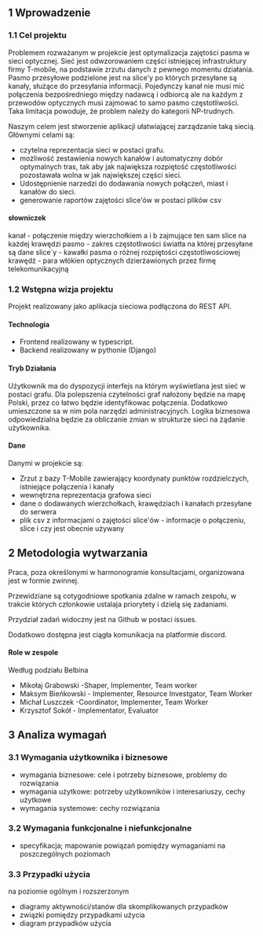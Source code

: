 ## 1 Wprowadzenie

### 1.1 Cel projektu

Problemem rozważanym w projekcie jest optymalizacja zajętości pasma w sieci optycznej.
Sieć jest odwzorowaniem części istniejącej infrastruktury firmy T-mobile, na podstawie zrzutu danych z pewnego momentu działania.
Pasmo przesyłowe podzielone jest na slice'y po których przesyłane są kanały, służące do przesyłania informacji. Pojedynczy kanał nie musi mić połączenia bezpośredniego między nadawcą i odbiorcą ale na każdym z przewodów optycznych musi zajmować to samo pasmo częstotliwości.
Taka limitacja powoduje, że problem należy do kategorii NP-trudnych.

Naszym celem jest stworzenie aplikacji ułatwiającej zarządzanie taką siecią.
Głównymi celami są:
* czytelna reprezentacja sieci w postaci grafu.
* możliwość zestawienia nowych kanałów i automatyczny dobór optymalnych tras, tak aby jak największa rozpiętość częstotliwości pozostawała wolna w jak największej części sieci.
* Udostępnienie narzedzi do dodawania nowych połączeń, miast i kanałów do sieci.
* generowanie raportów zajętości slice'ów w postaci plików csv

<!-- ROZPISAĆ PROBLEM, TO CO BYŁO NA SPOTKANIU, WPROWADZENIE, WSTĘP TECHNICZNY, KRAWĘDZIE - DZIERŻAWA, SLAJSY, KANAŁY, ITD -->
<!--
Problemem jest ...
Rozważamy realistyczną sieć optyczną opracowaną na podstawie ..
Problem jest mp trudny ... zasady działania kanałów ... system flex grid

Nasza aplikacja ma na celu ułatwić administracje poprzez automatyczną obsługę funkcji ...
 -->
#### słowniczek
kanał - połączenie między wierzchołkiem a i b zajmujące ten sam slice na każdej krawędzi
pasmo - zakres częstotliwości światła na której przesyłane są dane
slice`y - kawałki pasma o różnej rozpiętości częstotliwościowej
krawędź - para włókien optycznych dzierżawionych przez firmę telekomunikacyjną

### 1.2 Wstępna wizja projektu

Projekt realizowany jako aplikacja sieciowa podłączona do REST API.

#### Technologia
<!-- USUNĄĆ -->

* Frontend realizowany w typescript.
* Backend realizowany w pythonie (Django)

#### Tryb Działania
<!-- UŻYTKOWNIK WPROWADZA DANE PRZEZ GUI, MOŻE PRZEGLĄDAĆ, WPROWADZAĆ DANE, SYSTEM ROBI RZECZY
OD STRONY UŻYTKOWNIKA-->

Użytkownik ma do dyspozycji interfejs na którym wyświetlana jest sieć w postaci grafu. Dla polepszenia czytelności graf nałożony będzie na mapę Polski, przez co łatwo będzie identyfikowac połączenia.
Dodatkowo umieszczone sa w nim pola narzędzi administracyjnych. Logika biznesowa odpowiedzialna będzie za obliczanie zmian w strukturze sieci na żądanie użytkownika.

#### Dane
<!-- CO JEST W MODELU SIECI, NIE GDZIE A CO-->
Danymi w projekcie są:
* Zrzut z bazy T-Mobile zawierający koordynaty punktów rozdzielczych, istniejące połączenia i kanały
* wewnętrzna reprezentacja grafowa sieci
* dane o dodawanych wierzchołkach, krawędziach i kanałach przesyłane do serwera
* plik csv z informacjami o zajętości slice'ów - informacje o połączeniu, slice i czy jest obecnie używany

## 2 Metodologia wytwarzania

Praca, poza określonymi w harmonogramie konsultacjami, organizowana jest w formie zwinnej.

Przewidziane są cotygodniowe spotkania zdalne w ramach zespołu, w trakcie których członkowie ustalaja priorytety i dzielą się zadaniami.

Przydział zadań widoczny jest na Github w postaci issues.

Dodatkowo dostępna jest ciągła komunikacja na platformie discord.

#### Role w zespole
Według podziału Belbina
* Mikołaj Grabowski -Shaper, Implementer, Team worker
* Maksym Bieńkowski - Implementer, Resource Investgator, Team Worker
* Michał Luszczek -Coordinator, Implementer, Team Worker
* Krzysztof Sokół - Implementator, Evaluator

## 3 Analiza wymagań

### 3.1 Wymagania użytkownika i biznesowe

* wymagania biznesowe: cele i potrzeby biznesowe, problemy do rozwiązania
* wymagania użytkowe: potrzeby użytkowników i interesariuszy, cechy użytkowe
* wymagania systemowe: cechy rozwiązania

### 3.2 Wymagania funkcjonalne i niefunkcjonalne

* specyfikacja; mapowanie powiązań pomiędzy wymaganiami na poszczególnych poziomach

### 3.3 Przypadki użycia

na poziomie ogólnym i rozszerzonym

* diagramy aktywności/stanów dla skomplikowanych przypadków
* związki pomiędzy przypadkami użycia
* diagram przypadków użycia
